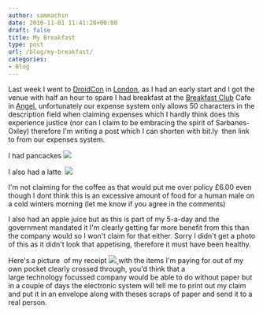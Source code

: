 ```yaml
---
author: sammachin
date: 2010-11-01 11:41:28+00:00
draft: false
title: My Breakfast
type: post
url: /blog/my-breakfast/
categories:
- Blog
---
```


Last week I went to [DroidCon](http://www.droidcon.co.uk) in [London](http://maps.google.co.uk/maps?f=q&source=s_q&hl=en&geocode=&q=52+Upper+Street,+Islington,+London,+N1+0QH+&sll=53.800651,-4.064941&sspn=20.403926,39.506836&ie=UTF8&hq=&hnear=52+Upper+St,+London+N1+0QH,+United+Kingdom&z=16), as I had an early start and I got the venue with half an hour to spare I had breakfast at the [Breakfast Club](http://www.thebreakfastclubcafes.com/) Cafe in [Angel](http://maps.google.co.uk/maps?f=q&source=s_q&hl=en&geocode=&q=31+Camden+Passage+N1+8EA&sll=51.526722,-0.081689&sspn=0.004452,0.015171&ie=UTF8&hq=&hnear=31+Camden+Passage,+London+N1+8EA,+United+Kingdom&ll=51.534617,-0.104907&spn=0.004451,0.015171&z=17), unfortunately our expense system only allows 50 characters in the description field when claiming expenses which I hardly think does this experience justice (nor can I claim to be embracing the spirit of Sarbanes-Oxley) therefore I'm writing a post which I can shorten with bit.ly  then link to from our expenses system.

I had pancackes [![](http://farm5.static.flickr.com/4149/5135521630_2c2b551bcd.jpg)
](http://www.flickr.com/photos/sammachin/5135521630/)

I also had a latte  [![](http://farm2.static.flickr.com/1080/5135536928_0c7f9931f1.jpg)
](http://www.flickr.com/photos/sammachin/5135536928/)

I'm not claiming for the coffee as that would put me over policy £6.00 even though I dont think this is an excessive amount of food for a human male on a cold winters morning (let me know if you agree in the comments)

I also had an apple juice but as this is part of my 5-a-day and the government mandated it I'm clearly getting far more benefit from this than the company would so I won't claim for that either. Sorry I didn't get a photo of this as it didn't look that appetising, therefore it must have been healthy.

Here's a picture  of my receipt [![](http://farm5.static.flickr.com/4127/5134985553_5ca7994d83_t.jpg)
](http://www.flickr.com/photos/sammachin/5134985553/) with the items I'm paying for out of my own pocket clearly crossed through, you'd think that a large technology focussed company would be able to do without paper but in a couple of days the electronic system will tell me to print out my claim and put it in an envelope along with theses scraps of paper and send it to a real person.
